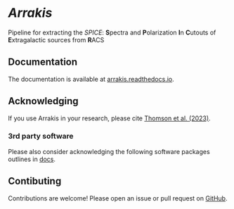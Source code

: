 # _Arrakis_
Pipeline for extracting the _SPICE_: **S**pectra and **P**olarization **I**n **C**utouts of **E**xtragalactic sources from **R**ACS


## Documentation

The documentation is available at [arrakis.readthedocs.io](https://arrakis.readthedocs.io).

## Acknowledging

If you use Arrakis in your research, please cite [Thomson et al. (2023)](https://arxiv.org/abs/2307.07207).

### 3rd party software

Please also consider acknowledging the following software packages outlines in [docs](https://arrakis.readthedocs.io/acknowledging.html).

## Contibuting

Contributions are welcome! Please open an issue or pull request on [GitHub](https://github.com/AlecThomson/arrakis).
